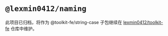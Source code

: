 # `@lexmin0412/naming`

此项目已归档，将作为 @toolkit-fe/string-case 子包继续在 [lexmin0412/toolkit-fe](https://github.com/lexmin0412/toolkit-fe) 仓库中维护。
